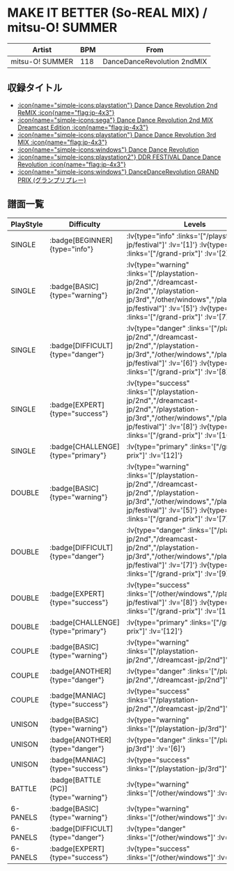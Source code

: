 # MAKE IT BETTER (So-REAL MIX) / mitsu-O! SUMMER

|Artist|BPM|From|
|------|---|----|
|mitsu-O! SUMMER|118|DanceDanceRevolution 2ndMIX|

## 収録タイトル

- [ :icon{name="simple-icons:playstation"} Dance Dance Revolution 2nd ReMIX :icon{name="flag:jp-4x3"} ](/playstation-jp/2nd)
- [ :icon{name="simple-icons:sega"} Dance Dance Revolution 2nd MIX Dreamcast Edition :icon{name="flag:jp-4x3"} ](/dreamcast-jp/2nd)
- [ :icon{name="simple-icons:playstation"} Dance Dance Revolution 3rd MIX :icon{name="flag:jp-4x3"} ](/playstation-jp/3rd)
- [ :icon{name="simple-icons:windows"} Dance Dance Revolution](/other/windows)
- [ :icon{name="simple-icons:playstation2"} DDR FESTIVAL Dance Dance Revolution :icon{name="flag:jp-4x3"} ](/playstation2-jp/festival)
- [ :icon{name="simple-icons:windows"} DanceDanceRevolution GRAND PRIX (グランプリプレー)](/grand-prix)

## 譜面一覧

|PlayStyle|Difficulty|Levels|Notes|Movie|
|---------|----------|------|-----|-----|
|SINGLE| :badge[BEGINNER]{type="info"} | :lv{type="info" :links='["/playstation2-jp/festival"]' :lv='[1]'}  :lv{type="info" :links='["/grand-prix"]' :lv='[2]'} |90/0||
|SINGLE| :badge[BASIC]{type="warning"} | :lv{type="warning" :links='["/playstation-jp/2nd","/dreamcast-jp/2nd","/playstation-jp/3rd","/other/windows","/playstation2-jp/festival"]' :lv='[5]'}  :lv{type="warning" :links='["/grand-prix"]' :lv='[7]'} |159/0||
|SINGLE| :badge[DIFFICULT]{type="danger"} | :lv{type="danger" :links='["/playstation-jp/2nd","/dreamcast-jp/2nd","/playstation-jp/3rd","/other/windows","/playstation2-jp/festival"]' :lv='[6]'}  :lv{type="danger" :links='["/grand-prix"]' :lv='[8]'} |191/0||
|SINGLE| :badge[EXPERT]{type="success"} | :lv{type="success" :links='["/playstation-jp/2nd","/dreamcast-jp/2nd","/playstation-jp/3rd","/other/windows","/playstation2-jp/festival"]' :lv='[8]'}  :lv{type="success" :links='["/grand-prix"]' :lv='[10]'} |208/0||
|SINGLE| :badge[CHALLENGE]{type="primary"} | :lv{type="primary" :links='["/grand-prix"]' :lv='[12]'} |237/10(29)||
|DOUBLE| :badge[BASIC]{type="warning"} | :lv{type="warning" :links='["/playstation-jp/2nd","/dreamcast-jp/2nd","/playstation-jp/3rd","/other/windows","/playstation2-jp/festival"]' :lv='[5]'}  :lv{type="warning" :links='["/grand-prix"]' :lv='[7]'} |135/0||
|DOUBLE| :badge[DIFFICULT]{type="danger"} | :lv{type="danger" :links='["/playstation-jp/2nd","/dreamcast-jp/2nd","/playstation-jp/3rd","/other/windows","/playstation2-jp/festival"]' :lv='[7]'}  :lv{type="danger" :links='["/grand-prix"]' :lv='[9]'} |183/0||
|DOUBLE| :badge[EXPERT]{type="success"} | :lv{type="success" :links='["/other/windows","/playstation2-jp/festival"]' :lv='[8]'}  :lv{type="success" :links='["/grand-prix"]' :lv='[11]'} |237/0||
|DOUBLE| :badge[CHALLENGE]{type="primary"} | :lv{type="primary" :links='["/grand-prix"]' :lv='[12]'} |192/22(29)||
|COUPLE| :badge[BASIC]{type="warning"} | :lv{type="warning" :links='["/playstation-jp/2nd","/dreamcast-jp/2nd"]' :lv='[5]'} |140/0||
|COUPLE| :badge[ANOTHER]{type="danger"} | :lv{type="danger" :links='["/playstation-jp/2nd","/dreamcast-jp/2nd"]' :lv='[6]'} |175/0||
|COUPLE| :badge[MANIAC]{type="success"} | :lv{type="success" :links='["/playstation-jp/2nd","/dreamcast-jp/2nd"]' :lv='[8]'} |195/0||
|UNISON| :badge[BASIC]{type="warning"} | :lv{type="warning" :links='["/playstation-jp/3rd"]' :lv='[5]'} |||
|UNISON| :badge[ANOTHER]{type="danger"} | :lv{type="danger" :links='["/playstation-jp/3rd"]' :lv='[6]'} |||
|UNISON| :badge[MANIAC]{type="success"} | :lv{type="success" :links='["/playstation-jp/3rd"]' :lv='[8]'} |||
|BATTLE| :badge[BATTLE (PC)]{type="warning"} | :lv{type="warning" :links='["/other/windows"]' :lv='[8]'} |||
|6-PANELS| :badge[BASIC]{type="warning"} | :lv{type="warning" :links='["/other/windows"]' :lv='[5]'} |159/0||
|6-PANELS| :badge[DIFFICULT]{type="danger"} | :lv{type="danger" :links='["/other/windows"]' :lv='[6]'} |191/0||
|6-PANELS| :badge[EXPERT]{type="success"} | :lv{type="success" :links='["/other/windows"]' :lv='[8]'} |208/0||
